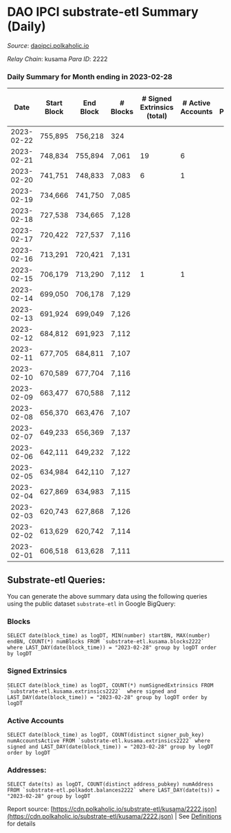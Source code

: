# DAO IPCI substrate-etl Summary (Daily)

_Source_: [daoipci.polkaholic.io](https://daoipci.polkaholic.io)

*Relay Chain*: kusama
*Para ID*: 2222



### Daily Summary for Month ending in 2023-02-28


| Date | Start Block | End Block | # Blocks | # Signed Extrinsics (total) | # Active Accounts | # Passive | # New | # Addresses with Balances | # Events | # Transfers | # XCM Transfers In | # XCM Transfers Out |
| ---- | ----------- | --------- | -------- | --------------------------- | ----------------- | --------- | ----- | ------------------------- | -------- | ----------- | ------------------ | ------------------- |
| 2023-02-22 | 755,895 | 756,218 | 324  |  |  |  |  |  | 1,624 |   |   |   |
| 2023-02-21 | 748,834 | 755,894 | 7,061  | 19 | 6 |  |  | 890 | 35,404 |   |   |   |
| 2023-02-20 | 741,751 | 748,833 | 7,083  | 6 | 1 |  |  | 890 | 35,451 |   |   |   |
| 2023-02-19 | 734,666 | 741,750 | 7,085  |  |  |  |  | 890 | 35,425 |   |   |   |
| 2023-02-18 | 727,538 | 734,665 | 7,128  |  |  |  |  | 890 | 35,640 |   |   |   |
| 2023-02-17 | 720,422 | 727,537 | 7,116  |  |  |  |  | 890 | 35,580 |   |   |   |
| 2023-02-16 | 713,291 | 720,421 | 7,131  |  |  |  |  | 890 | 35,655 |   |   |   |
| 2023-02-15 | 706,179 | 713,290 | 7,112  | 1 | 1 |  |  | 890 | 35,565 |   |   |   |
| 2023-02-14 | 699,050 | 706,178 | 7,129  |  |  |  |  | 890 | 35,649 |   |   |   |
| 2023-02-13 | 691,924 | 699,049 | 7,126  |  |  |  |  | 890 | 35,630 |   |   |   |
| 2023-02-12 | 684,812 | 691,923 | 7,112  |  |  |  |  | 890 | 35,560 |   |   |   |
| 2023-02-11 | 677,705 | 684,811 | 7,107  |  |  |  |  | 890 | 35,535 |   |   |   |
| 2023-02-10 | 670,589 | 677,704 | 7,116  |  |  |  |  | 890 | 35,580 |   |   |   |
| 2023-02-09 | 663,477 | 670,588 | 7,112  |  |  |  |  | 890 | 35,560 |   |   |   |
| 2023-02-08 | 656,370 | 663,476 | 7,107  |  |  |  |  | 890 | 35,535 |   |   |   |
| 2023-02-07 | 649,233 | 656,369 | 7,137  |  |  |  |  | 890 | 35,689 |   |   |   |
| 2023-02-06 | 642,111 | 649,232 | 7,122  |  |  |  |  | 890 | 35,610 |   |   |   |
| 2023-02-05 | 634,984 | 642,110 | 7,127  |  |  |  |  | 890 | 35,635 |   |   |   |
| 2023-02-04 | 627,869 | 634,983 | 7,115  |  |  |  |  | 890 | 35,575 |   |   |   |
| 2023-02-03 | 620,743 | 627,868 | 7,126  |  |  |  |  | 890 | 35,630 |   |   |   |
| 2023-02-02 | 613,629 | 620,742 | 7,114  |  |  |  |  | 890 | 35,570 |   |   |   |
| 2023-02-01 | 606,518 | 613,628 | 7,111  |  |  |  |  | 890 | 35,555 |   |   |   |

## Substrate-etl Queries:
You can generate the above summary data using the following queries using the public dataset `substrate-etl` in Google BigQuery:


### Blocks
```
SELECT date(block_time) as logDT, MIN(number) startBN, MAX(number) endBN, COUNT(*) numBlocks FROM `substrate-etl.kusama.blocks2222`  where LAST_DAY(date(block_time)) = "2023-02-28" group by logDT order by logDT
```


### Signed Extrinsics
```
SELECT date(block_time) as logDT, COUNT(*) numSignedExtrinsics FROM `substrate-etl.kusama.extrinsics2222`  where signed and LAST_DAY(date(block_time)) = "2023-02-28" group by logDT order by logDT
```


### Active Accounts
```
SELECT date(block_time) as logDT, COUNT(distinct signer_pub_key) numAccountsActive FROM `substrate-etl.kusama.extrinsics2222` where signed and LAST_DAY(date(block_time)) = "2023-02-28" group by logDT order by logDT
```


### Addresses:
```
SELECT date(ts) as logDT, COUNT(distinct address_pubkey) numAddress FROM `substrate-etl.polkadot.balances2222` where LAST_DAY(date(ts)) = "2023-02-28" group by logDT
```



Report source: [https://cdn.polkaholic.io/substrate-etl/kusama/2222.json](https://cdn.polkaholic.io/substrate-etl/kusama/2222.json) | See [Definitions](/DEFINITIONS.md) for details
